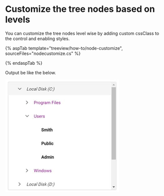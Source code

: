 # Customize the tree nodes based on levels

You can customize the tree nodes level wise by adding custom cssClass to the control and enabling styles.

{% aspTab template="treeview/how-to/node-customize", sourceFiles="nodecustomize.cs" %}

{% endaspTab %}

Output be like the below.

![TreeView Sample](../images/nodecustomize.PNG)
